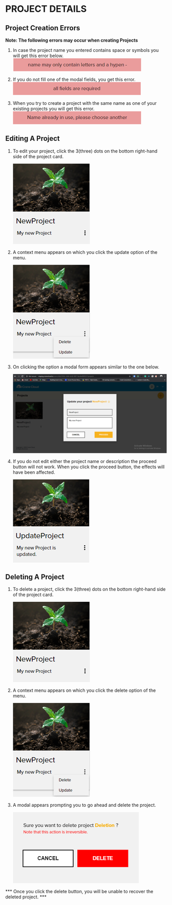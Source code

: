# PROJECT DETAILS

## Project Creation  Errors

**Note: The following errors may occur when creating Projects**

1. In case the project name you entered contains space or symbols you will get this error below.
![](../img/projectError1.png)

2. If you do not fill one of the modal fields, you get this error.
![](../img/projectError2.png)

3. When you try to create a project with the same name as one of your existing projects you will get this error.   
![](../img/projectError3.png)

## Editing A Project

1. To edit your project, click the 3(three) dots on the bottom right-hand side of the project card.

    ![](../img/updateProject1.png)

2. A context menu appears on which you click the update option of the menu.

    ![](../img/updateProject2.png)

3. On clicking the option a modal form appears similar to the one below.

    ![](../img/updateProject3.png)

4. If you do not edit either the project name or description the proceed button will not work. When you click the proceed button, the effects will have been affected.

    ![](../img/updateProject4.png)

## Deleting A Project

1. To delete a project, click the 3(three) dots on the bottom right-hand side of the project card.

    ![](../img/deleteProject1.png)

2. A context menu appears on which you click the delete option of the menu.

    ![](../img/deleteProject2.png)

3. A  modal appears prompting you to go ahead and delete the project.

    ![](../img/deleteProject3.png)

*** Once you click the delete button, you will be unable to recover the deleted project. ***